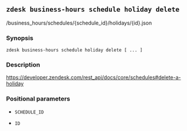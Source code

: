## `zdesk business-hours schedule holiday delete`

/business_hours/schedules/{schedule_id}/holidays/{id}.json

### Synopsis

    zdesk business-hours schedule holiday delete [ ... ]

### Description

https://developer.zendesk.com/rest_api/docs/core/schedules#delete-a-holiday

### Positional parameters

* `SCHEDULE_ID`

* `ID`


